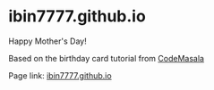 # ibin7777.github.io

Happy Mother's Day!  

Based on the birthday card tutorial from [CodeMasala](https://www.youtube.com/watch?v=lzUoRu5GqRA)

Page link: [ibin7777.github.io](ibin7777.github.io)
